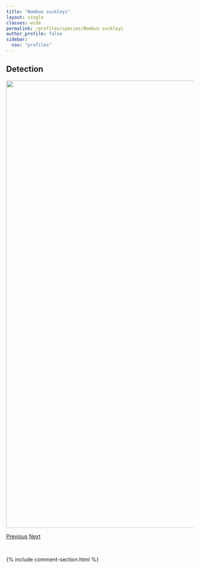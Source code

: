 ```yaml
---
title: "Bombus suckleyi"
layout: single
classes: wide
permalink: /profiles/species/Bombus suckleyi
author_profile: false
sidebar:
  nav: "profiles"
---
```


<h2>Detection</h2>

<a href="/ANBC/assets/figures/species/Bombus suckleyi/range-map.png">
<img src="/ANBC/assets/figures/species/Bombus suckleyi/range-map.png" height = "1200" width = "800">
</a>

<a href="/profiles/species/Bombus sitkensis" class="pagination--pager" title="PreviousName">Previous</a> <a href="/profiles/species/Bombus sylvicola" class="pagination--pager" title="NextName">Next</a>

<p>&nbsp;</p>

{% include comment-section.html %}

